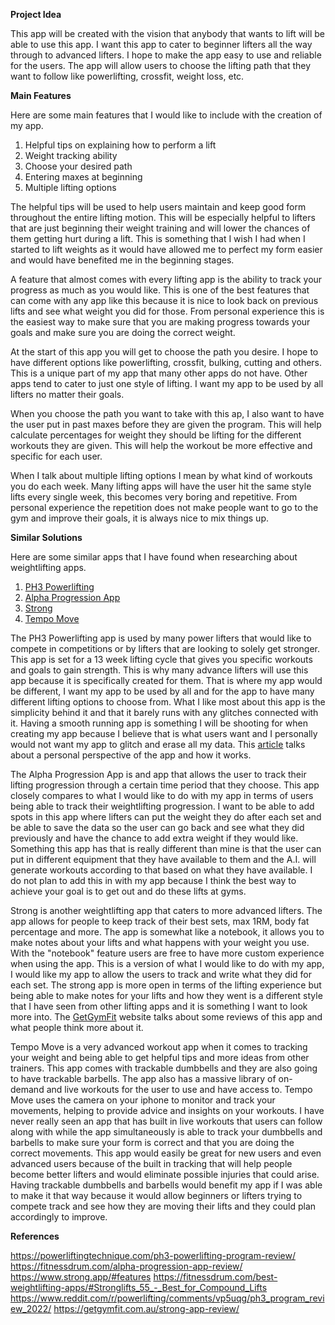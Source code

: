 **Project Idea**

This app will be created with the vision that anybody that wants to lift will be able to use this 
app. I want this app to cater to beginner lifters all the way through to advanced lifters. I hope 
to make the app easy to use and reliable for the users. The app will allow users to choose the 
lifting path that they want to follow like powerlifting, crossfit, weight loss, etc.

**Main Features**

Here are some main features that I would like to include with the creation of my app.

1. Helpful tips on explaining how to perform a lift
2. Weight tracking ability
3. Choose your desired path
4. Entering maxes at beginning
5. Multiple lifting options

The helpful tips will be used to help users maintain and keep good form throughout the entire 
lifting motion. This will be especially helpful to lifters that are just beginning their weight 
training and will lower the chances of them getting hurt during a lift. This is something that I 
wish I had when I started to lift weights as it would have allowed me to perfect my form easier 
and would have benefited me in the beginning stages.

A feature that almost comes with every lifting app is the ability to track your progress as much 
as you would like. This is one of the best features that can come with any app like this because 
it is nice to look back on previous lifts and see what weight you did for those. From personal 
experience this is the easiest way to make sure that you are making progress towards your goals 
and make sure you are doing the correct weight.

At the start of this app you will get to choose the path you desire. I hope to have different 
options like powerlifting, crossfit, bulking, cutting and others. This is a unique part of my 
app that many other apps do not have. Other apps tend to cater to just one style of lifting. 
I want my app to be used by all lifters no matter their goals.

When you choose the path you want to take with this ap, I also want to have the user put in past 
maxes before they are given the program. This will help calculate percentages for weight they 
should be lifting for the different workouts they are given. This will help the workout be more 
effective and specific for each user.

When I talk about multiple lifting options I mean by what kind of workouts you do each week. 
Many lifting apps will have the user hit the same style lifts every single week, this becomes very 
boring and repetitive. From personal experience the repetition does not make people want to go to 
the gym and improve their goals, it is always nice to mix things up.

**Similar Solutions**

Here are some similar apps that I have found when researching about weightlifting apps.

1. [PH3 Powerlifting][1]
2. [Alpha Progression App][2]
3. [Strong][3]
4. [Tempo Move][4]

The PH3 Powerlifting app is used by many power lifters that would like to compete in competitions 
or by lifters that are looking to solely get stronger. This app is set for a 13 week lifting cycle 
that gives you specific workouts and goals to gain strength. This is why many advance lifters will
use this app because it is specifically created for them. That is where my app would be different, 
I want my app to be used by all and for the app to have many different lifting options to choose
from. What I like most about this app is the simplicity behind it and that it barely runs with any 
glitches connected with it. Having a smooth running app is something I will be shooting for when
creating my app because I believe that is what users want and I personally would not want my app 
to glitch and erase all my data. This [article][5] talks about a personal perspective of the app 
and how it works.

The Alpha Progression App is and app that allows the user to track their lifting progression 
through a certain time period that they choose. This app closely compares to what I would like to 
do with my app in terms of users being able to track their weightlifting progression. I want to be 
able to add spots in this app where lifters can put the weight they do after each set and be able 
to save the data so the user can go back and see what they did previously and have the chance to 
add extra weight if they would like. Something this app has that is really different than mine is 
that the user can put in different equipment that they have available to them and the A.I. will 
generate workouts according to that based on what they have available. I do not plan to add this 
in with my app because I think the best way to achieve your goal is to get out and do these lifts 
at gyms.

Strong is another weightlifting app that caters to more advanced lifters. The app allows for people
to keep track of their best sets, max 1RM, body fat percentage and more. The app is somewhat like a 
notebook, it allows you to make notes about your lifts and what happens with your weight you use. 
With the "notebook" feature users are free to have more custom experience when using the app. 
This is a version of what I would like to do with my app, I would like my app to allow the users to 
track and write what they did for each set. The strong app is more open in terms of the lifting 
experience but being able to make notes for your lifts and how they went is a different style that 
I have seen from other lifting apps and it is something I want to look more into. The 
[GetGymFit][6] website talks about some reviews of this app and what people think more about it.

Tempo Move is a very advanced workout app when it comes to tracking your weight and being able to 
get helpful tips and more ideas from other trainers. This app comes with trackable dumbbells and 
they are also going to have trackable barbells. The app also has a massive library of on-demand 
and live workouts for the user to use and have access to. Tempo Move uses the camera on your iphone 
to monitor and track your movements, helping to provide advice and insights on your workouts. I 
have never really seen an app that has built in live workouts that users can follow along with 
while the app simultaneously is able to track your dumbbells and barbells to make sure your form 
is correct and that you are doing the correct movements. This app would easily be great for new 
users and even advanced users because of the built in tracking that will help people become better 
lifters and would eliminate possible injuries that could arise. Having trackable dumbbells and 
barbells would benefit my app if I was able to make it that way because it would allow beginners 
or lifters trying to compete track and see how they are moving their lifts and they could plan 
accordingly to improve.

**References**

https://powerliftingtechnique.com/ph3-powerlifting-program-review/
https://fitnessdrum.com/alpha-progression-app-review/
https://www.strong.app/#features
https://fitnessdrum.com/best-weightlifting-apps/#Stronglifts_55_-_Best_for_Compound_Lifts
https://www.reddit.com/r/powerlifting/comments/vp5uqg/ph3_program_review_2022/
https://getgymfit.com.au/strong-app-review/


[1]: https://powerliftingtechnique.com/ph3-powerlifting-program-review/
[2]: https://fitnessdrum.com/alpha-progression-app-review/
[3]: https://www.strong.app/#features
[4]: https://fitnessdrum.com/best-weightlifting-apps/#Stronglifts_55_-_Best_for_Compound_Lifts
[5]: https://www.reddit.com/r/powerlifting/comments/vp5uqg/ph3_program_review_2022/
[6]: https://getgymfit.com.au/strong-app-review/
